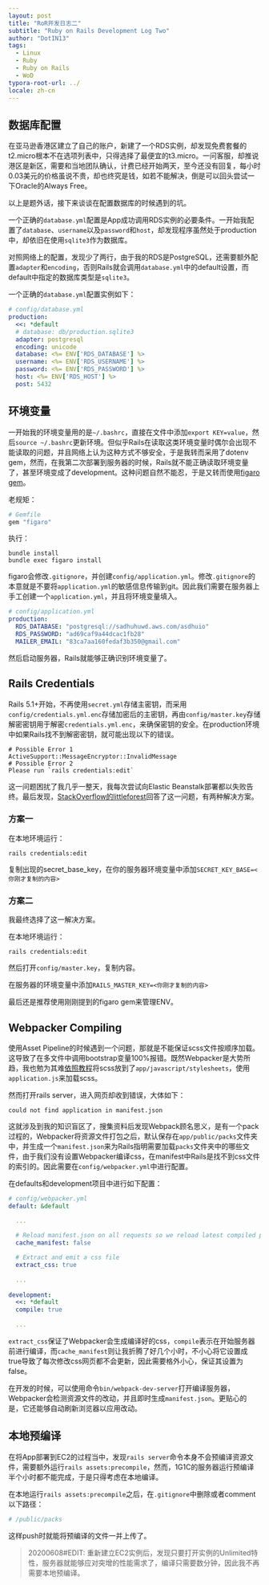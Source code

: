 ```yaml
---
layout: post
title: "RoR开发日志二"
subtitle: "Ruby on Rails Development Log Two"
author: "DotIN13"
tags:
  - Linux
  - Ruby
  - Ruby on Rails
  - WoD
typora-root-url: ../
locale: zh-cn
---
```


## 数据库配置

在亚马逊香港区建立了自己的账户，新建了一个RDS实例，却发现免费套餐的t2.micro根本不在选项列表中，只得选择了最便宜的t3.micro。一问客服，却推说港区是新区，需要和当地团队确认，计费已经开始两天，至今还没有回复，每小时0.03美元的价格虽说不贵，却也终究是钱，如若不能解决，倒是可以回头尝试一下Oracle的Always Free。

以上是题外话，接下来谈谈在配置数据库的时候遇到的坑。

一个正确的`database.yml`配置是App成功调用RDS实例的必要条件。一开始我配置了`database`、`username`以及`password`和`host`，却发现程序虽然处于production中，却依旧在使用`sqlite3`作为数据库。

对照网络上的配置，发现少了两行，由于我的RDS是PostgreSQL，还需要额外配置`adapter`和`encoding`，否则Rails就会调用`database.yml`中的default设置，而default中指定的数据库类型是`sqlite3`。

一个正确的`database.yml`配置实例如下：

```yaml
# config/database.yml
production:
  <<: *default
  # database: db/production.sqlite3
  adapter: postgresql
  encoding: unicode
  database: <%= ENV['RDS_DATABASE'] %>
  username: <%= ENV['RDS_USERNAME'] %>
  password: <%= ENV['RDS_PASSWORD'] %>
  host: <%= ENV['RDS_HOST'] %>
  post: 5432
```

## 环境变量

一开始我的环境变量用的是`~/.bashrc`，直接在文件中添加`export KEY=value`，然后`source ~/.bashrc`更新环境。但似乎Rails在读取这类环境变量时偶尔会出现不能读取的问题，并且网络上认为这种方式不够安全，于是我转而采用了dotenv gem，然而，在我第二次部署到服务器的时候，Rails就不能正确读取环境变量了，甚至环境变成了development。这种问题自然不能忍，于是又转而使用[figaro gem](https://github.com/laserlemon/figaro)。

老规矩：

```ruby
# Gemfile
gem "figaro"
```

执行：

```shell
bundle install
bundle exec figaro install
```

figaro会修改`.gitignore`，并创建`config/application.yml`。修改`.gitignore`的本意就是不要将`application.yml`的敏感信息传输到git。因此我们需要在服务器上手工创建一个`application.yml`，并且将环境变量填入。

```yaml
# config/application.yml
production:
  RDS_DATABASE: "postgresql://sadhuhuwd.aws.com/asdhuio"
  RDS_PASSWORD: "ad69caf9a44dcac1fb28"
  MAILER_EMAIL: "83ca7aa160fedaf3b350@gmail.com"
```

然后启动服务器，Rails就能够正确识别环境变量了。

## Rails Credentials

Rails 5.1+开始，不再使用`secret.yml`存储主密钥，而采用`config/credentials.yml.enc`存储加密后的主密钥，再由`config/master.key`存储解密密钥用于解密`credentials.yml.enc`，来确保密钥的安全。在production环境中如果Rails找不到解密密钥，就可能出现以下的错误。

```shell
# Possible Error 1
ActiveSupport::MessageEncryptor::InvalidMessage
# Possible Error 2
Please run `rails credentials:edit`
```

这一问题困扰了我几乎一整天，我每次尝试向Elastic Beanstalk部署都以失败告终。最后发现，[StackOverflow的littleforest](https://stackoverflow.com/questions/60466861/how-to-generate-a-missing-secret-key-base-on-aws)回答了这一问题，有两种解决方案。

### 方案一

在本地环境运行：

```shell
rails credentials:edit
```

复制出现的secret_base_key，在你的服务器环境变量中添加`SECRET_KEY_BASE=<你刚才复制的内容>`

### 方案二

我最终选择了这一解决方案。

在本地环境运行：

```shell
rails credentials:edit
```

然后打开`config/master.key`，复制内容。

在服务器的环境变量中添加`RAILS_MASTER_KEY=<你刚才复制的内容>`

最后还是推荐使用刚刚提到的figaro gem来管理ENV。

## Webpacker Compiling

使用Asset Pipeline的时候遇到一个问题，那就是不能保证scss文件按顺序加载。这导致了在多文件中调用bootstrap变量100%报错。既然Webpacker是大势所趋，我也勉为其难[依照教程](https://www.vic-l.com/setup-bootstrap-in-rails-6-with-webpacker-for-development-and-production/)将scss放到了`app/javascript/stylesheets`，使用`application.js`来加载scss。

然而打开rails server，进入网页却收到错误，大体如下：

```plaintext
could not find application in manifest.json
```

这就涉及到我的知识盲区了，搜集资料后发现Webpack顾名思义，是有一个pack过程的，Webpacker将资源文件打包之后，默认保存在`app/public/packs`文件夹中，并生成一个`manifest.json`来为Rails指明需要加载`packs`文件夹中的哪些文件，由于我们没有设置Webpacker编译css，在manifest中Rails是找不到css文件的索引的。因此需要在`config/webpacker.yml`中进行配置。

在defaults和development项目中进行如下配置：

```yaml
# config/webpacker.yml
default: &default

  ...
  
  # Reload manifest.json on all requests so we reload latest compiled packs
  cache_manifest: false

  # Extract and emit a css file
  extract_css: true
  
  ...
  
development:
  <<: *default
  compile: true
  
  ...
```

`extract_css`保证了Webpacker会生成编译好的css，`compile`表示在开始服务器前进行编译，而`cache_manifest`则让我折腾了好几个小时，不小心将它设置成true导致了每次修改css网页都不会更新，因此需要格外小心，保证其设置为false。

在开发的时候，可以使用命令`bin/webpack-dev-server`打开编译服务器，Webpacker会检测资源文件的改动，并且即时生成`manifest.json`。更贴心的是，它还能够自动刷新浏览器以应用改动。

## 本地预编译

在将App部署到EC2的过程当中，发现`rails server`命令本身不会预编译资源文件，需要额外运行`rails assets:precompile`，然而，1G1C的服务器运行预编译半个小时都不能完成，于是只得考虑在本地编译。

在本地运行`rails assets:precompile`之后，在`.gitignore`中删除或者comment以下路径：

```yaml
# /public/packs
```

这样push时就能将预编译的文件一并上传了。

> 20200608#EDIT: 重新建立EC2实例后，发现只要打开实例的Unlimited特性，服务器就能够应对突增的性能需求了，编译只需要数分钟，因此我不再需要本地预编译。